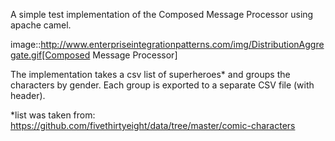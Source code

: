 A simple test implementation of the Composed Message Processor using apache camel.

image::http://www.enterpriseintegrationpatterns.com/img/DistributionAggregate.gif[Composed Message Processor]

The implementation takes a csv list of superheroes* and groups the characters by gender.
Each group is exported to a separate CSV file (with header).


*list was taken from: https://github.com/fivethirtyeight/data/tree/master/comic-characters
